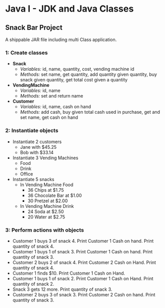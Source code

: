 # Java I - JDK and Java Classes

## Snack Bar Project

A shippable JAR file including multi Class application.

### 1: Create classes

- **Snack**
  - *Variables:* id, name, quantity, cost, vending machine id
  - *Methods:* set name, get quantity, add quantity given quantity, buy snack given
    quantity, get total cost given a quantity
- **VendingMachine**
  - *Variables:* id, name
  - *Methods:* set and return name
- **Customer**
  - *Variables:* id, name, cash on hand
  - *Methods:* add cash, buy given total cash used in purchase, get and set name, get
    cash on hand

### 2: Instantiate objects

- Instantiate 2 customers
  - Jane with $45.25
  - Bob with $33.14
- Instantiate 3 Vending Machines
  - Food
  - Drink
  - Office
- Instantiate 5 snacks
  - In Vending Machine Food
    - 36 Chips at $1.75
    - 36 Chocolate Bar at $1.00
    - 30 Pretzel at $2.00
  - In Vending Machine Drink
    - 24 Soda at $2.50
    - 20 Water at $2.75

### 3: Perform actions with objects
- Customer 1 buys 3 of snack 4. Print Customer 1 Cash on hand. Print quantity of snack 4.
- Customer 1 buys 1 of snack 3. Print Customer 1 Cash on hand. Print quantity of snack 3.
- Customer 2 buys 2 of snack 4. Print Customer 2 Cash on Hand. Print quantity of snack 4.
- Customer 1 finds $10. Print Customer 1 Cash on Hand.
- Customer 1 buys 1 of snack 2. Print Customer 1 Cash on Hand. Print quantity of snack 2.
- Snack 3 gets 12 more. Print quantity of snack 3.
- Customer 2 buys 3 of snack 3. Print Customer 2 Cash on hand. Print quantity of snack 3.